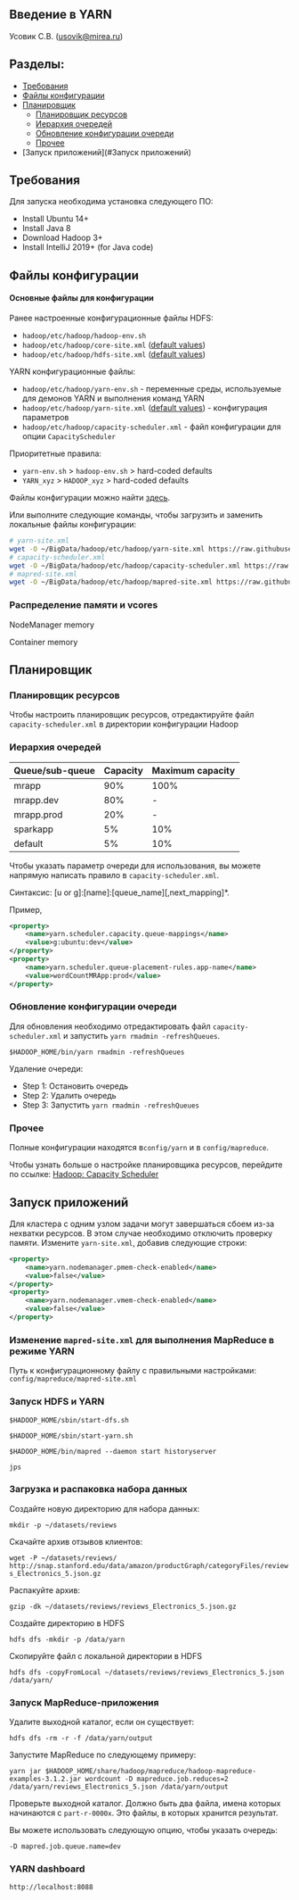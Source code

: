 ## Введение в YARN
Усовик С.В. (usovik@mirea.ru)

## Разделы:

- [Требования](#Требования)
- [Файлы конфигурации](#Файлы-конфигурации)
- [Планировщик](#Планировщик)
    - [Планировщик ресурсов](#Планировщик-ресурсов)
    - [Иерархия очередей](#Иерархия-очередей)
    - [Обновление конфигурации очереди](#Обновление-конфигурации-очереди)
    - [Прочее](#Прочее)
- [Запуск приложений](#Запуск приложений)

## Требования

Для запуска необходима установка следующего ПО:

- Install Ubuntu 14+
- Install Java 8
- Download Hadoop 3+
- Install IntelliJ 2019+ (for Java code)


## Файлы конфигурации

#### Основные файлы для конфигурации

Ранее настроенные конфигурационные файлы HDFS:
- `hadoop/etc/hadoop/hadoop-env.sh`
- `hadoop/etc/hadoop/core-site.xml` ([default values](https://hadoop.apache.org/docs/r3.1.2/hadoop-project-dist/hadoop-common/core-default.xml))
- `hadoop/etc/hadoop/hdfs-site.xml` ([default values](https://hadoop.apache.org/docs/r3.1.2/hadoop-project-dist/hadoop-hdfs/hdfs-default.xml))


YARN конфигурационные файлы:

- `hadoop/etc/hadoop/yarn-env.sh` - переменные среды, используемые для демонов YARN и выполнения команд YARN
- `hadoop/etc/hadoop/yarn-site.xml` ([default values](https://hadoop.apache.org/docs/r3.1.2/hadoop-yarn/hadoop-yarn-common/yarn-default.xml)) -  конфигурация параметров
- `hadoop/etc/hadoop/capacity-scheduler.xml` - файл конфигурации для опции `CapacityScheduler` 

Приоритетные правила:

- `yarn-env.sh` > `hadoop-env.sh` > hard-coded defaults
- `YARN_xyz` > `HADOOP_xyz` > hard-coded defaults

Файлы конфигурации можно найти [здесь](../config/yarn).

Или выполните следующие команды, чтобы загрузить и заменить локальные файлы конфигурации:

```bash
# yarn-site.xml
wget -O ~/BigData/hadoop/etc/hadoop/yarn-site.xml https://raw.githubusercontent.com/SergUSProject/IntelligentSystemsAndTechnologies/main/Practice/%20ml%20distributed%20environments/hadoop/config/yarn/yarn-site.xml
# capacity-scheduler.xml
wget -O ~/BigData/hadoop/etc/hadoop/capacity-scheduler.xml https://raw.githubusercontent.com/SergUSProject/IntelligentSystemsAndTechnologies/main/Practice/%20ml%20distributed%20environments/hadoop/config/yarn/capacity-scheduler.xml
# mapred-site.xml
wget -O ~/BigData/hadoop/etc/hadoop/mapred-site.xml https://raw.githubusercontent.com/SergUSProject/IntelligentSystemsAndTechnologies/main/Practice/%20ml%20distributed%20environments/hadoop/config/mapreduce/mapred-site.xml
```

### Распределение памяти и vcores

NodeManager memory

Container memory

## Планировщик

### Планировщик ресурсов

Чтобы настроить планировщик ресурсов, отредактируйте файл `capacity-scheduler.xml` в директории конфигурации Hadoop 

### Иерархия очередей

Queue/sub-queue | Capacity | Maximum capacity
--- | --- | ---
mrapp | 90% | 100%
mrapp.dev | 80% | -
mrapp.prod | 20% | -
sparkapp | 5% | 10%
default | 5% | 10%

Чтобы указать параметр очереди для использования, вы можете напрямую написать правило в `capacity-scheduler.xml`.

Синтаксис: [u or g]:[name]:[queue_name][,next_mapping]*. 

Пример,

```xml
<property>
    <name>yarn.scheduler.capacity.queue-mappings</name>
    <value>g:ubuntu:dev</value>
</property>
<property>
    <name>yarn.scheduler.queue-placement-rules.app-name</name>
    <value>wordCountMRApp:prod</value>
</property>
```

### Обновление конфигурации очереди

Для обновления необходимо отредактировать файл `capacity-scheduler.xml` и запустить `yarn rmadmin -refreshQueues`.

`$HADOOP_HOME/bin/yarn rmadmin -refreshQueues`


Удаление очереди:

- Step 1: Остановить очередь
- Step 2: Удалить очередь
- Step 3: Запустить `yarn rmadmin -refreshQueues`

### Прочее

Полные конфигурации находятся в`config/yarn` и в `config/mapreduce`.

Чтобы узнать больше о настройке планировщика ресурсов, перейдите по ссылке: [Hadoop: Capacity Scheduler](https://hadoop.apache.org/docs/r3.1.2/hadoop-yarn/hadoop-yarn-site/CapacityScheduler.html)


## Запуск приложений

Для кластера с одним узлом задачи могут завершаться сбоем из-за нехватки ресурсов. В этом случае необходимо отключить проверку памяти. Измените `yarn-site.xml`, добавив следующие строки:

```xml
<property>
    <name>yarn.nodemanager.pmem-check-enabled</name>
    <value>false</value>
</property>
<property>
    <name>yarn.nodemanager.vmem-check-enabled</name>
    <value>false</value>
</property>
```

### Изменение `mapred-site.xml` для выполнения MapReduce в режиме YARN

Путь к конфигурационному файлу с правильными настройками: `config/mapreduce/mapred-site.xml`

### Запуск HDFS и YARN

`$HADOOP_HOME/sbin/start-dfs.sh`

`$HADOOP_HOME/sbin/start-yarn.sh`

`$HADOOP_HOME/bin/mapred --daemon start historyserver`

`jps`

### Загрузка и распаковка набора данных

Создайте новую директорию для набора данных:

`mkdir -p ~/datasets/reviews`

Скачайте архив отзывов клиентов:

`wget -P ~/datasets/reviews/ http://snap.stanford.edu/data/amazon/productGraph/categoryFiles/reviews_Electronics_5.json.gz`

Распакуйте архив:

`gzip -dk ~/datasets/reviews/reviews_Electronics_5.json.gz`

Создайте директорию в HDFS

`hdfs dfs -mkdir -p /data/yarn`

Скопируйте файл с локальной директории в HDFS

`hdfs dfs -copyFromLocal ~/datasets/reviews/reviews_Electronics_5.json /data/yarn/`

### Запуск MapReduce-приложения

Удалите выходной каталог, если он существует:

`hdfs dfs -rm -r -f /data/yarn/output`

Запустите MapReduce по следующему примеру:

`yarn jar $HADOOP_HOME/share/hadoop/mapreduce/hadoop-mapreduce-examples-3.1.2.jar wordcount -D mapreduce.job.reduces=2 /data/yarn/reviews_Electronics_5.json /data/yarn/output`

Проверьте выходной каталог. Должно быть два файла, имена которых начинаются с `part-r-0000x`. Это файлы, в которых хранится результат.

Вы можете использовать следующую опцию, чтобы указать очередь:

`-D mapred.job.queue.name=dev`

### YARN dashboard

`http://localhost:8088`
